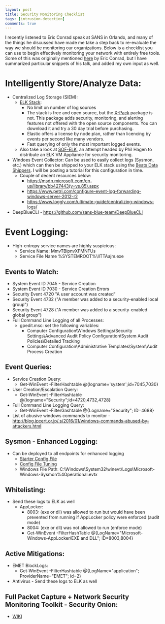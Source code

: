 ```yaml
---
layout: post
title: Security Monitoring Checklist
tags: [intrusion-detection] 
comments: true
---
```


I recently listened to Eric Conrad speak at SANS in Orlando, and many of the things he discussed have made me take a step back to re-evaluate the way we should be monitoring our organizations. Below is a checklist you can use to begin effectively monitoring your network with entirely free tools. Some of this was originally mentioned [here](http://www.ericconrad.com/2016/10/quality-not-quantity-talk-commands-and.html) by Eric Conrad, but I have summarized particular snippets of his talk, and added my own input as well.

# Intelligently Store/Analyze Data:
- Centralized Log Storage (SIEM):
  - [ELK Stack](https://www.elastic.co/):
    - No limit on number of log sources
    - The stack is free and open source, but the [X-Pack](https://www.elastic.co/guide/en/x-pack/current/xpack-introduction.html) package is not. This package adds security, monitoring, and alerting features not offered with the open source components. You can download it and try a 30 day trial before purchasing.
    - Elastic offers a license by node plan, rather than licencing by events per second like many vendors.
    - Fast querying of only the most important logged events.
  - Also take a look at [SOF-ELK](https://github.com/philhagen/sof-elk), an attempt headed by Phil Hagen to distribute an ELK VM Appliance for security monitoring.
- Windoes Event Collector: Can be used to easily collect logs (Sysmon, etc.) which can then be shipped to your ELK stack using the [Beats Data Shippers](https://www.elastic.co/products/beats). I will be posting a tutorial for this configuration in time.
  - Couple of decent resources below:
    - https://msdn.microsoft.com/en-us/library/bb427443(v=vs.85).aspx
    - https://www.petri.com/configure-event-log-forwarding-windows-server-2012-r2
    - https://www.loggly.com/ultimate-guide/centralizing-windows-logs/
- DeepBlueCLI - https://github.com/sans-blue-team/DeepBlueCLI

# Event Logging:
- High-entropy service names are highly suspicious:
  - Service Name: MmvTBipnvXFMNFUs
  - Service File Name %SYSTEMROOT%\llTTAajm.exe

## Events to Watch:
- System Event ID 7045 - Service Creation
- System Event ID 7030 - Service Creation Errors
- Security Event 4720 "A user account was created"
- Security Event 4732 ("A member was added to a security-enabled local group")
- Security Event 4728 ("A member was added to a security-enabled global group")
- Full Command Line Logging of all Processes:
  - gpedit.msc: set the following variables:
    - Computer Configuration\Windows Settings\Security Settings\Advanced Audit Policy Configuration\System Audit Policies\Detailed Tracking
    - Computer Configuration\Administrative Templates\System\Audit Process Creation

## Event Queries:
- Service Creation Query:
  - Get-WinEvent -FilterHashtable @{logname='system';id=7045,7030}
- User Creation/Escalation Query:
  - Get-WinEvent -FilterHashtable @{logname="Security";id=4720,4732,4728}
- Full Command Line Logging Query:
  - Get-WinEvent -FilterGashtable @{Logname="Security"; ID=4688}
- List of abusive windows commands to monitor - http://blog.jpcert.or.jp/.s/2016/01/windows-commands-abused-by-attackers.html

## Sysmon - Enhanced Logging:
- Can be deployed to all endpoints for enhanced logging
  - [Starter Config File](https://github.com/SwiftOnSecurity/sysmon-config)
  - [Config File Tuning](https://medium.com/@lennartkoopmann/explaining-and-adapting-tays-sysmon-configuration-27d9719a89a8)
  - Windows File Path: C:\Windows\System32\winevt\Logs\Microsoft-Windows-Sysmon%4Operational.evtx

## Whitelisting:
- Send these logs to ELK as well
  - AppLocker:
    - 8003: (exe or dll) was allowed to run but would have been prevented from running if AppLocker policy were enforced (audit mode)
    - 8004: (exe or dll) was not allowed to run (enforce mode)
    - Get-WinEvent -FilterHashTable @{LogName="Microsoft-Windows-AppLocker/EXE and DLL"; ID=8003,8004}

## Active Mitigations: 
- EMET BlockLogs:
  - Get-WinEvent -FilterHashtable @{LogName="application"; ProviderName="EMET"; id=2}
- Antivirus - Send these logs to ELK as well
 

## Full Packet Capture + Network Security Monitoring Toolkit - Security Onion:
- [WIKI](https://github.com/Security-Onion-Solutions/security-onion/wiki/IntroductionToSecurityOnion)
